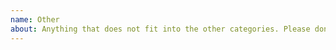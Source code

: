 ```yaml
---
name: Other
about: Anything that does not fit into the other categories. Please don't use this for questions or discussions.
---
```


<!--
Please search open and closed issues to avoid duplicates.

Note that this version of OpenBoard is focusing only on a few things. You can add a feature request or open other issues, but at the current stage it could take a long time until things are improved or even until you get a response.

If you add screenshots, please reduce the size or use thumbnails to keep the issue nicely readable.
-->
